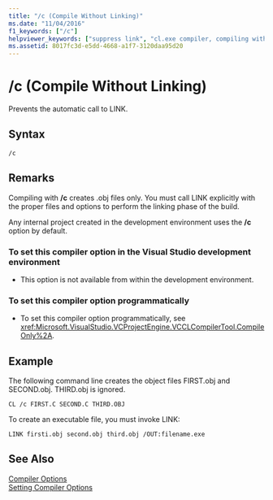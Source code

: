 ```yaml
---
title: "/c (Compile Without Linking)"
ms.date: "11/04/2016"
f1_keywords: ["/c"]
helpviewer_keywords: ["suppress link", "cl.exe compiler, compiling without linking", "-c compiler option [C++]", "c compiler option [C++]", "/c compiler option [C++]"]
ms.assetid: 8017fc3d-e5dd-4668-a1f7-3120daa95d20
---
```

# /c (Compile Without Linking)

Prevents the automatic call to LINK.

## Syntax

```
/c
```

## Remarks

Compiling with **/c** creates .obj files only. You must call LINK explicitly with the proper files and options to perform the linking phase of the build.

Any internal project created in the development environment uses the **/c** option by default.

### To set this compiler option in the Visual Studio development environment

- This option is not available from within the development environment.

### To set this compiler option programmatically

- To set this compiler option programmatically, see <xref:Microsoft.VisualStudio.VCProjectEngine.VCCLCompilerTool.CompileOnly%2A>.

## Example

The following command line creates the object files FIRST.obj and SECOND.obj. THIRD.obj is ignored.

```
CL /c FIRST.C SECOND.C THIRD.OBJ
```

To create an executable file, you must invoke LINK:

```
LINK firsti.obj second.obj third.obj /OUT:filename.exe
```

## See Also

[Compiler Options](../../build/reference/compiler-options.md)<br/>
[Setting Compiler Options](../../build/reference/setting-compiler-options.md)
